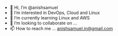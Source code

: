- 👋 Hi, I’m @anishsamuel
- 👀 I’m interested in DevOps, Cloud and Linux
- 🌱 I’m currently learning Linux and AWS
- 💞️ I’m looking to collaborate on ...
- 📫 How to reach me ... anishsamuel.in@gmail.com

<!---
anishsamuel/anishsamuel is a ✨ special ✨ repository because its `README.md` (this file) appears on your GitHub profile.
You can click the Preview link to take a look at your changes.
--->
